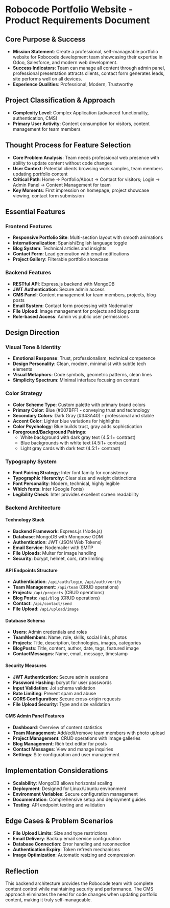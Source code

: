 # Robocode Portfolio Website - Product Requirements Document

## Core Purpose & Success
- **Mission Statement**: Create a professional, self-manageable portfolio website for Robocode development team showcasing their expertise in Odoo, Salesforce, and modern web development.
- **Success Indicators**: Team can manage all content through admin panel, professional presentation attracts clients, contact form generates leads, site performs well on all devices.
- **Experience Qualities**: Professional, Modern, Trustworthy

## Project Classification & Approach
- **Complexity Level**: Complex Application (advanced functionality, authentication, CMS)
- **Primary User Activity**: Content consumption for visitors, content management for team members

## Thought Process for Feature Selection
- **Core Problem Analysis**: Team needs professional web presence with ability to update content without code changes
- **User Context**: Potential clients browsing work samples, team members updating portfolio content
- **Critical Path**: Home → Portfolio/About → Contact for visitors; Login → Admin Panel → Content Management for team
- **Key Moments**: First impression on homepage, project showcase viewing, contact form submission

## Essential Features

### Frontend Features
- **Responsive Portfolio Site**: Multi-section layout with smooth animations
- **Internationalization**: Spanish/English language toggle
- **Blog System**: Technical articles and insights
- **Contact Form**: Lead generation with email notifications
- **Project Gallery**: Filterable portfolio showcase

### Backend Features
- **RESTful API**: Express.js backend with MongoDB
- **JWT Authentication**: Secure admin access
- **CMS Panel**: Content management for team members, projects, blog posts
- **Email System**: Contact form processing with Nodemailer
- **File Upload**: Image management for projects and blog posts
- **Role-based Access**: Admin vs public user permissions

## Design Direction

### Visual Tone & Identity
- **Emotional Response**: Trust, professionalism, technical competence
- **Design Personality**: Clean, modern, minimalist with subtle tech elements
- **Visual Metaphors**: Code symbols, geometric patterns, clean lines
- **Simplicity Spectrum**: Minimal interface focusing on content

### Color Strategy
- **Color Scheme Type**: Custom palette with primary brand colors
- **Primary Color**: Blue (#007BFF) - conveying trust and technology
- **Secondary Colors**: Dark Gray (#343A40) - professional and stable
- **Accent Color**: Lighter blue variations for highlights
- **Color Psychology**: Blue builds trust, gray adds sophistication
- **Foreground/Background Pairings**: 
  - White background with dark gray text (4.5:1+ contrast)
  - Blue backgrounds with white text (4.5:1+ contrast)
  - Light gray cards with dark text (4.5:1+ contrast)

### Typography System
- **Font Pairing Strategy**: Inter font family for consistency
- **Typographic Hierarchy**: Clear size and weight distinctions
- **Font Personality**: Modern, technical, highly legible
- **Which fonts**: Inter (Google Fonts)
- **Legibility Check**: Inter provides excellent screen readability

### Backend Architecture

#### Technology Stack
- **Backend Framework**: Express.js (Node.js)
- **Database**: MongoDB with Mongoose ODM
- **Authentication**: JWT (JSON Web Tokens)
- **Email Service**: Nodemailer with SMTP
- **File Uploads**: Multer for image handling
- **Security**: bcrypt, helmet, cors, rate limiting

#### API Endpoints Structure
- **Authentication**: `/api/auth/login`, `/api/auth/verify`
- **Team Management**: `/api/team` (CRUD operations)
- **Projects**: `/api/projects` (CRUD operations)
- **Blog Posts**: `/api/blog` (CRUD operations)
- **Contact**: `/api/contact/send`
- **File Upload**: `/api/upload/image`

#### Database Schema
- **Users**: Admin credentials and roles
- **TeamMembers**: Name, role, skills, social links, photos
- **Projects**: Title, description, technologies, images, categories
- **BlogPosts**: Title, content, author, date, tags, featured image
- **ContactMessages**: Name, email, message, timestamp

#### Security Measures
- **JWT Authentication**: Secure admin sessions
- **Password Hashing**: bcrypt for user passwords
- **Input Validation**: Joi schema validation
- **Rate Limiting**: Prevent spam and abuse
- **CORS Configuration**: Secure cross-origin requests
- **File Upload Security**: Type and size validation

#### CMS Admin Panel Features
- **Dashboard**: Overview of content statistics
- **Team Management**: Add/edit/remove team members with photo upload
- **Project Management**: CRUD operations with image galleries
- **Blog Management**: Rich text editor for posts
- **Contact Messages**: View and manage inquiries
- **Settings**: Site configuration and user management

## Implementation Considerations
- **Scalability**: MongoDB allows horizontal scaling
- **Deployment**: Designed for Linux/Ubuntu environment
- **Environment Variables**: Secure configuration management
- **Documentation**: Comprehensive setup and deployment guides
- **Testing**: API endpoint testing and validation

## Edge Cases & Problem Scenarios
- **File Upload Limits**: Size and type restrictions
- **Email Delivery**: Backup email service configuration
- **Database Connection**: Error handling and reconnection
- **Authentication Expiry**: Token refresh mechanisms
- **Image Optimization**: Automatic resizing and compression

## Reflection
This backend architecture provides the Robocode team with complete content control while maintaining security and performance. The CMS approach eliminates the need for code changes when updating portfolio content, making it truly self-manageable.